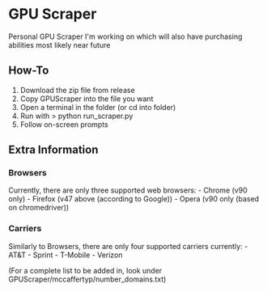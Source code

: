 # GPU Scraper

Personal GPU Scraper I'm working on which will also have purchasing abilities most likely near future

## How-To
1. Download the zip file from release
2. Copy GPUScraper into the file you want
3. Open a terminal in the folder (or cd into folder)
4. Run with > python run_scraper.py
5. Follow on-screen prompts

## Extra Information
### Browsers
Currently, there are only three supported web browsers:
    - Chrome (v90 only)
    - Firefox (v47 above (according to Google))
    - Opera (v90 only (based on chromedriver))

### Carriers
Similarly to Browsers, there are only four supported carriers currently:
    - AT&T
    - Sprint
    - T-Mobile
    - Verizon

(For a complete list to be added in, look under GPUScraper/mccaffertyp/number_domains.txt)